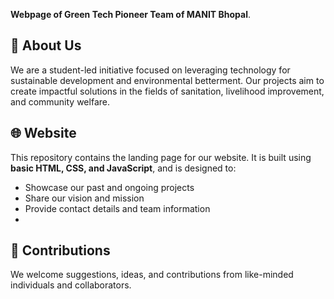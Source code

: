 **Webpage of Green Tech Pioneer Team of MANIT Bhopal**.

## 🌿 About Us

We are a student-led initiative focused on leveraging technology for sustainable development and environmental betterment. Our projects aim to create impactful solutions in the fields of sanitation, livelihood improvement, and community welfare.


## 🌐 Website

This repository contains the landing page for our website. It is built using **basic HTML, CSS, and JavaScript**, and is designed to:

- Showcase our past and ongoing projects
- Share our vision and mission
- Provide contact details and team information
- 
## 🤝 Contributions
We welcome suggestions, ideas, and contributions from like-minded individuals and collaborators.
